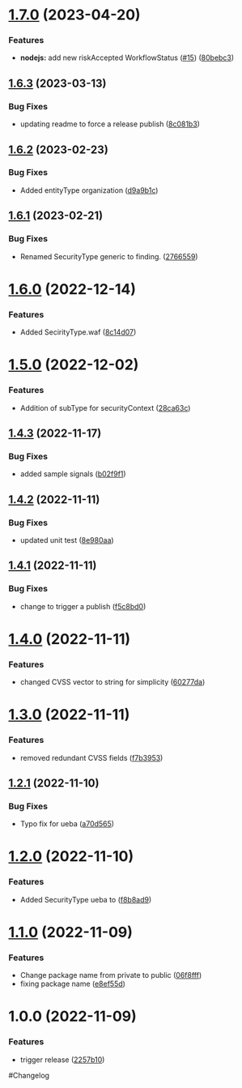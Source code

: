 # [1.7.0](https://github.com/Safe-Security/signal/compare/v1.6.3...v1.7.0) (2023-04-20)


### Features

* **nodejs:** add new riskAccepted WorkflowStatus ([#15](https://github.com/Safe-Security/signal/issues/15)) ([80bebc3](https://github.com/Safe-Security/signal/commit/80bebc3cf45ed43d65f1057db5566d65aba75e59))

## [1.6.3](https://github.com/Safe-Security/signal/compare/v1.6.2...v1.6.3) (2023-03-13)


### Bug Fixes

* updating readme to force a release publish ([8c081b3](https://github.com/Safe-Security/signal/commit/8c081b313f20d45a8d541ed24811de4f22ce0818))

## [1.6.2](https://github.com/Safe-Security/signal/compare/v1.6.1...v1.6.2) (2023-02-23)


### Bug Fixes

* Added entityType organization ([d9a9b1c](https://github.com/Safe-Security/signal/commit/d9a9b1c98f7da39ba8b9d6c7b0724620462d8000))

## [1.6.1](https://github.com/Safe-Security/signal/compare/v1.6.0...v1.6.1) (2023-02-21)


### Bug Fixes

* Renamed SecurityType generic to finding. ([2766559](https://github.com/Safe-Security/signal/commit/27665590522f0d9b296f70b11dbdb4b2d99d45e6))

# [1.6.0](https://github.com/Safe-Security/signal/compare/v1.5.0...v1.6.0) (2022-12-14)


### Features

* Added SecirityType.waf ([8c14d07](https://github.com/Safe-Security/signal/commit/8c14d0746136059b51776d2f14fe3b5cfc88a31f))

# [1.5.0](https://github.com/Safe-Security/signal/compare/v1.4.3...v1.5.0) (2022-12-02)


### Features

* Addition of subType for securityContext ([28ca63c](https://github.com/Safe-Security/signal/commit/28ca63cd8b55d5368e03d05c29d3739635c15674))

## [1.4.3](https://github.com/Safe-Security/signal/compare/v1.4.2...v1.4.3) (2022-11-17)


### Bug Fixes

* added sample signals ([b02f9f1](https://github.com/Safe-Security/signal/commit/b02f9f10553886cf4227afc92785eac6f9e584b0))

## [1.4.2](https://github.com/Safe-Security/signal/compare/v1.4.1...v1.4.2) (2022-11-11)


### Bug Fixes

* updated unit test ([8e980aa](https://github.com/Safe-Security/signal/commit/8e980aa53b95b5d62d0d9c7bd12c938676abb5b8))

## [1.4.1](https://github.com/Safe-Security/signal/compare/v1.4.0...v1.4.1) (2022-11-11)


### Bug Fixes

* change to trigger a publish ([f5c8bd0](https://github.com/Safe-Security/signal/commit/f5c8bd0666ef6791d56a0879ca950f7ac0e36f53))

# [1.4.0](https://github.com/Safe-Security/signal/compare/v1.3.0...v1.4.0) (2022-11-11)


### Features

* changed CVSS vector to string for simplicity ([60277da](https://github.com/Safe-Security/signal/commit/60277daf6b53eba41e047197fd9e6bf9db16556b))

# [1.3.0](https://github.com/Safe-Security/signal/compare/v1.2.1...v1.3.0) (2022-11-11)


### Features

* removed redundant CVSS fields ([f7b3953](https://github.com/Safe-Security/signal/commit/f7b3953cec2b498baa7ea5c9be9ff8629853c48e))

## [1.2.1](https://github.com/Safe-Security/signal/compare/v1.2.0...v1.2.1) (2022-11-10)


### Bug Fixes

* Typo fix for ueba ([a70d565](https://github.com/Safe-Security/signal/commit/a70d565c01f5b51c999e7f1eaae588202affafb1))

# [1.2.0](https://github.com/Safe-Security/signal/compare/v1.1.0...v1.2.0) (2022-11-10)


### Features

* Added SecurityType ueba to ([f8b8ad9](https://github.com/Safe-Security/signal/commit/f8b8ad9e9fc67dae37d2dba8f0a9bfb4b673f044))

# [1.1.0](https://github.com/Safe-Security/signal/compare/v1.0.0...v1.1.0) (2022-11-09)


### Features

* Change package name from private to public ([06f8fff](https://github.com/Safe-Security/signal/commit/06f8fff620c5099299791e6d1eb8ddd104a37174))
* fixing package name ([e8ef55d](https://github.com/Safe-Security/signal/commit/e8ef55dcd4b5009c88de97571c905cce8c7ff133))

# 1.0.0 (2022-11-09)


### Features

* trigger release ([2257b10](https://github.com/Safe-Security/signal/commit/2257b106132ffc2e8a222289cff8157385b46c19))

#Changelog
